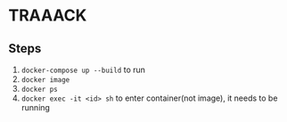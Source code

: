 # TRAAACK

## Steps

1. `docker-compose up --build` to run
2. `docker image`
3. `docker ps`
4. `docker exec -it <id> sh` to enter container(not image), it needs to be running
